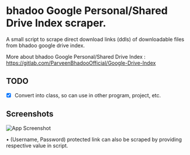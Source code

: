 # bhadoo Google Personal/Shared Drive Index scraper.

A small script to scrape direct download links (ddls) of downloadable files from bhadoo google drive index.

More about bhadoo Google Personal/Shared Drive Index : https://gitlab.com/ParveenBhadooOfficial/Google-Drive-Index

## TODO

-   [x] Convert into class, so can use in other program, project, etc.

## Screenshots

![App Screenshot](https://telegra.ph/file/02de0add6d1abacda7eca.jpg?text=example)

• (Username, Password) protected link can also be scraped by providing respective value in script.
